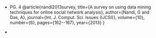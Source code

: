 * PG. 4 @article{nandi2013survey,
  title={A survey on using data mining techniques for online social network analysis},
  author={Nandi, G and Das, A},
  journal={Int. J. Comput. Sci. Issues (IJCSI)},
  volume={10},
  number={6},
  pages={162--167},
  year={2013}
}

*